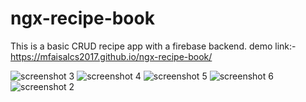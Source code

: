# ngx-recipe-book
This is a basic CRUD recipe app with a firebase backend.
demo link:- https://mfaisalcs2017.github.io/ngx-recipe-book/





![screenshot 3](https://user-images.githubusercontent.com/46646996/51088644-2bd6cf80-1788-11e9-9935-2e96b0435a4f.png)
![screenshot 4](https://user-images.githubusercontent.com/46646996/51088645-2c6f6600-1788-11e9-974c-12dfc07194b9.png)
![screenshot 5](https://user-images.githubusercontent.com/46646996/51088646-2c6f6600-1788-11e9-8764-788fed6ec034.png)
![screenshot 6](https://user-images.githubusercontent.com/46646996/51088647-2d07fc80-1788-11e9-99bc-aae626570d2e.png)
![screenshot 2](https://user-images.githubusercontent.com/46646996/51088648-2d07fc80-1788-11e9-8acd-23431ca0ab84.png)
